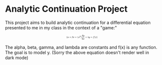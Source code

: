 # Analytic Continuation Project

This project aims to build analytic continuation for a differential equation presented to me in my class in the context of a "game:"

<p align="center">
<img src="https://github.com/TheSharkhead2/Analytic_Continuation_Game/blob/master/images/Differential_Equation.jpg" width=20% height=20% />
<p\>
  
The alpha, beta, gamma, and lambda are constants and f(x) is any function. The goal is to model y. (Sorry the above equation doesn't render well in dark mode)
